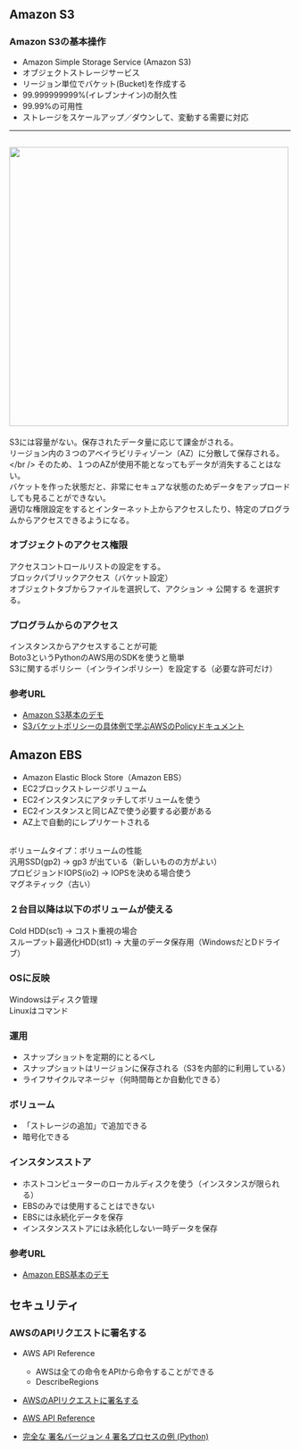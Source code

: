## Amazon S3
### Amazon S3の基本操作
- Amazon Simple Storage Service (Amazon S3)
- オブジェクトストレージサービス
- リージョン単位でバケット(Bucket)を作成する
- 99.999999999%(イレブンナイン)の耐久性
- 99.99%の可用性
- ストレージをスケールアップ／ダウンして、変動する需要に対応
---
<img src="20210507.jpg" width="500"><br />
---
S3には容量がない。保存されたデータ量に応じて課金がされる。<br />
リージョン内の３つのアベイラビリティゾーン（AZ）に分散して保存される。</br />
そのため、１つのAZが使用不能となってもデータが消失することはない。<br />
バケットを作った状態だと、非常にセキュアな状態のためデータをアップロードしても見ることができない。<br />
適切な権限設定をするとインターネット上からアクセスしたり、特定のプログラムからアクセスできるようになる。<br />

### オブジェクトのアクセス権限
アクセスコントロールリストの設定をする。<br />
ブロックパブリックアクセス（バケット設定）<br />
オブジェクトタブからファイルを選択して、アクション → 公開する を選択する。<br />

### プログラムからのアクセス
インスタンスからアクセスすることが可能<br />
Boto3というPythonのAWS用のSDKを使うと簡単<br />
S3に関するポリシー（インラインポリシー）を設定する（必要な許可だけ）<br/>

### 参考URL
- [Amazon S3基本のデモ](https://www.youtube.com/watch?v=6gLmtHvsss8 "Amazon S3基本のデモ")
- [S3バケットポリシーの具体例で学ぶAWSのPolicyドキュメント](https://dev.classmethod.jp/articles/learn-aws-policy-documents-with-examples/ "S3バケットポリシーの具体例で学ぶAWSのPolicyドキュメント")

## Amazon EBS
- Amazon Elastic Block Store（Amazon EBS）
- EC2ブロックストレージボリューム
- EC2インスタンスにアタッチしてボリュームを使う
- EC2インスタンスと同じAZで使う必要する必要がある
- AZ上で自動的にレプリケートされる
<br />
ボリュームタイプ：ボリュームの性能<br />
汎用SSD(gp2) → gp3 が出ている（新しいものの方がよい）<br />
プロビジョンドIOPS(io2) → IOPSを決める場合使う<br />
マグネティック（古い）<br />

### ２台目以降は以下のボリュームが使える
Cold HDD(sc1) → コスト重視の場合<br />
スループット最適化HDD(st1) → 大量のデータ保存用（WindowsだとDドライブ）<br />

### OSに反映
Windowsはディスク管理<br />
Linuxはコマンド<br />

### 運用
- スナップショットを定期的にとるべし
- スナップショットはリージョンに保存される（S3を内部的に利用している）
- ライフサイクルマネージャ（何時間毎とか自動化できる）

### ボリューム
- 「ストレージの追加」で追加できる
- 暗号化できる

### インスタンスストア
- ホストコンピューターのローカルディスクを使う（インスタンスが限られる）
- EBSのみでは使用することはできない
- EBSには永続化データを保存
- インスタンスストアには永続化しない一時データを保存

### 参考URL
- [Amazon EBS基本のデモ](https://www.youtube.com/watch?v=QvZRwsbfnUM&t=26s "Amazon EBS基本のデモ")

## セキュリティ
### AWSのAPIリクエストに署名する
- AWS API Reference
    - AWSは全ての命令をAPIから命令することができる
    - DescribeRegions


- [AWSのAPIリクエストに署名する](https://docs.aws.amazon.com/AWSEC2/latest/APIReference/Welcome.html "AWSのAPIリクエストに署名する")
- [AWS API Reference](https://docs.aws.amazon.com/AWSEC2/latest/APIReference/Welcome.html "AWS API Reference")
- [完全な 署名バージョン 4 署名プロセスの例 (Python)](https://docs.aws.amazon.com/ja_jp/general/latest/gr/sigv4-signed-request-examples.html "完全な 署名バージョン 4 署名プロセスの例 (Python)")

